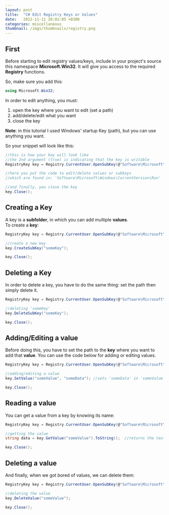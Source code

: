 ```yaml
---
layout: post
title:  "C# Edit Registry Keys or Values"
date:   2012-11-11 20:02:05 +0300
categories: miscellaneous
thumbnail: /imgs/thumbnails/registry.png
---
```


## First

Before starting to edit registry values/keys, include in your project's source this namespace **Microsoft.Win32**. It will give you access to the required **Registry** functions.

So, make sure you add this:

```csharp
using Microsoft.Win32;
```

In order to edit anything, you must:

1.  open the key where you want to edit (set a path)
2.  add/delete/edit what you want
3.  close the key

**Note**: in this tutorial I used Windows' startup Key (path), but you can use anything you want.

So your snippet will look like this:

```csharp
//this is how your key will look like
//the 2nd argument (true) is indicating that the key is writable
RegistryKey key = Registry.CurrentUser.OpenSubKey(@"Software\Microsoft\Windows\CurrentVersion\Run", true);

//here you put the code to edit/delete values or subkeys
//which are found in: 'Software\Microsoft\Windows\CurrentVersion\Run'

//and finally, you close the key
key.Close();
```

## Creating a Key

A key is a **subfolder**, in which you can add multiple **values**.  
To create a **key**:

```csharp
RegistryKey key = Registry.CurrentUser.OpenSubKey(@"Software\Microsoft\Windows\CurrentVersion\Run", true);

//create a new key 
key.CreateSubKey("someKey");

key.Close();

```

## Deleting a Key

In order to delete a key, you have to do the same thing: set the path then simply delete it.

```csharp
RegistryKey key = Registry.CurrentUser.OpenSubKey(@"Software\Microsoft\Windows\CurrentVersion\Run", true);

//deleting 'someKey'
key.DeleteSubKey("someKey");

key.Close();
```

## Adding/Editing a value

Before doing this, you have to set the path to the **key** where you want to add that **value**. You can use the code below for adding or editing values.

```csharp
RegistryKey key = Registry.CurrentUser.OpenSubKey(@"Software\Microsoft\Windows\CurrentVersion\Run\someKey", true);

//adding/editing a value 
key.SetValue("someValue", "someData"); //sets 'someData' in 'someValue' 

key.Close();
```

## Reading a value

You can get a value from a key by knowing its name:

```csharp
RegistryKey key = Registry.CurrentUser.OpenSubKey(@"Software\Microsoft\Windows\CurrentVersion\Run\someKey", true);

//getting the value
string data = key.GetValue("someValue").ToString();  //returns the text found in 'someValue'

key.Close();
```

## Deleting a value

And finally, when we got bored of values, we can delete them:

```csharp
RegistryKey key = Registry.CurrentUser.OpenSubKey(@"Software\Microsoft\Windows\CurrentVersion\Run", true);

//deleting the value
key.DeleteValue("someValue");

key.Close();
```